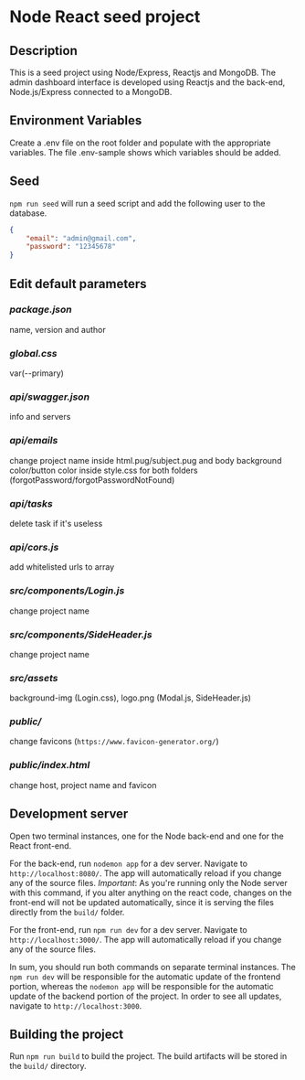 # Node React seed project

## Description

This is a seed project using Node/Express, Reactjs and MongoDB. The admin dashboard interface is developed using Reactjs and the back-end, Node.js/Express connected to a MongoDB.

## Environment Variables 

Create a .env file on the root folder and populate with the appropriate variables. The file .env-sample shows which variables should be added.

## Seed

`npm run seed` will run a seed script and add the following user to the database.

```json
{
    "email": "admin@gmail.com", 
    "password": "12345678"
}
```
## Edit default parameters

### *package.json*
name, version and author

### *global.css*
var(--primary)

### *api/swagger.json*
info and servers

### *api/emails*
change project name inside html.pug/subject.pug and body background color/button color inside style.css for both folders (forgotPassword/forgotPasswordNotFound)

### *api/tasks*
delete task if it's useless

### *api/cors.js*
add whitelisted urls to array

### *src/components/Login.js*
change project name

### *src/components/SideHeader.js*
change project name

### *src/assets*
background-img (Login.css), logo.png (Modal.js, SideHeader.js)

### *public/*
change favicons (`https://www.favicon-generator.org/`)

### *public/index.html*
change host, project name and favicon

## Development server

Open two terminal instances, one for the Node back-end and one for the React front-end.

For the back-end, run `nodemon app` for a dev server. Navigate to `http://localhost:8080/`. The app will automatically reload if you change any of the source files. *Important*: As you're running only the Node server with this command, if you alter anything on the react code, changes on the front-end will not be updated automatically, since it is serving the files directly from the `build/` folder.

For the front-end, run `npm run dev` for a dev server. Navigate to `http://localhost:3000/`. The app will automatically reload if you change any of the source files.

In sum, you should run both commands on separate terminal instances. The `npm run dev` will be responsible for the automatic update of the frontend portion, whereas the `nodemon app` will be responsible for the automatic update of the backend portion of the project. In order to see all updates, navigate to `http://localhost:3000`.

## Building the project

Run `npm run build` to build the project. The build artifacts will be stored in the `build/` directory.